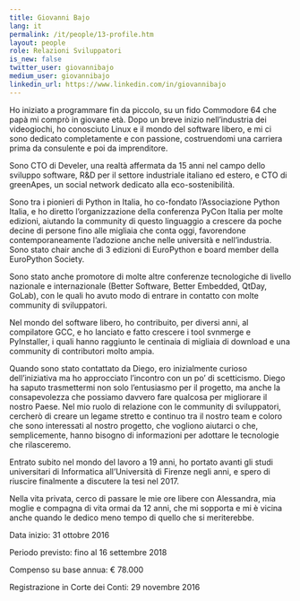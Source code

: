 ```yaml
---
title: Giovanni Bajo
lang: it
permalink: /it/people/13-profile.htm
layout: people
role: Relazioni Sviluppatori
is_new: false
twitter_user: giovannibajo
medium_user: giovannibajo
linkedin_url: https://www.linkedin.com/in/giovannibajo
---
```

Ho iniziato a programmare fin da piccolo, su un fido Commodore 64 che papà mi comprò in giovane età. Dopo un breve inizio nell’industria dei videogiochi, ho conosciuto Linux e il mondo del software libero, e mi ci sono dedicato completamente e con passione, costruendomi una carriera prima da consulente e poi da imprenditore.

Sono CTO di Develer, una realtà affermata da 15 anni nel campo dello sviluppo software, R&D per il settore industriale italiano ed estero, e CTO di greenApes, un social network dedicato alla eco-sostenibilità.

Sono tra i pionieri di Python in Italia, ho co-fondato l’Associazione Python Italia, e ho diretto l’organizzazione della conferenza PyCon Italia per molte edizioni, aiutando la community di questo linguaggio a crescere da poche decine di persone fino alle migliaia che conta oggi, favorendone contemporaneamente l’adozione anche nelle università e nell’industria. Sono stato chair anche di 3 edizioni di EuroPython e board member della EuroPython Society.

Sono stato anche promotore di molte altre conferenze tecnologiche di livello nazionale e internazionale (Better Software, Better Embedded, QtDay, GoLab), con le quali ho avuto modo di entrare in contatto con molte community di sviluppatori.

Nel mondo del software libero, ho contribuito, per diversi anni, al compilatore GCC, e ho lanciato e fatto crescere i tool svnmerge e PyInstaller, i quali hanno raggiunto le centinaia di migliaia di download e una community di contributori molto ampia.



Quando sono stato contattato da Diego, ero inizialmente curioso dell’iniziativa ma ho approcciato l’incontro con un po’ di scetticismo. Diego ha saputo trasmettermi non solo l’entusiasmo per il progetto, ma anche la consapevolezza che possiamo davvero fare qualcosa per migliorare il nostro Paese. Nel mio ruolo di relazione con le community di sviluppatori, cercherò di creare un legame stretto e continuo tra il nostro team e coloro che sono interessati al nostro progetto, che vogliono aiutarci o che, semplicemente, hanno bisogno di informazioni per adottare le tecnologie che rilasceremo.

Entrato subito nel mondo del lavoro a 19 anni, ho portato avanti gli studi universitari di Informatica all’Università di Firenze negli anni, e spero di riuscire finalmente a discutere la tesi nel 2017.

Nella vita privata, cerco di passare le mie ore libere con Alessandra, mia moglie e compagna di vita ormai da 12 anni, che mi sopporta e mi è vicina anche quando le dedico meno tempo di quello che si meriterebbe.

Data inizio: 31 ottobre 2016

Periodo previsto: fino al 16 settembre 2018

Compenso su base annua: € 78.000

Registrazione in Corte dei Conti: 29 novembre 2016

